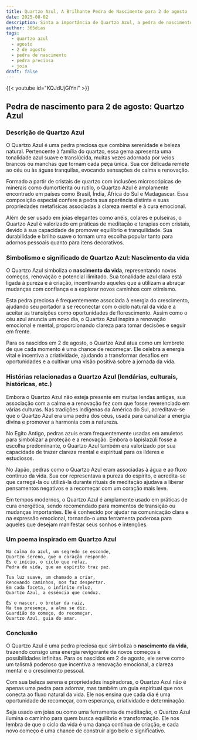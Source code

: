 ```yaml
---
title: Quartzo Azul, A Brilhante Pedra de Nascimento para 2 de agosto
date: 2025-08-02
description: Sinta a importância de Quartzo Azul, a pedra de nascimento de 2 de agosto que simboliza Nascimento da vida. Deixe que sua beleza e significado iluminem seu dia.
author: 365dias
tags:
  - quartzo azul
  - agosto
  - 2 de agosto
  - pedra de nascimento
  - pedra preciosa
  - joia
draft: false
---
```


{{< youtube id="KQJdUjGiYnI" >}}


## Pedra de nascimento para 2 de agosto: Quartzo Azul

### Descrição de Quartzo Azul

O Quartzo Azul é uma pedra preciosa que combina serenidade e beleza natural. Pertencente à família do quartzo, essa gema apresenta uma tonalidade azul suave e translúcida, muitas vezes adornada por veios brancos ou manchas que tornam cada peça única. Sua cor delicada remete ao céu ou às águas tranquilas, evocando sensações de calma e renovação.

Formado a partir de cristais de quartzo com inclusões microscópicas de minerais como dumortierita ou rutilo, o Quartzo Azul é amplamente encontrado em países como Brasil, Índia, África do Sul e Madagascar. Essa composição especial confere à pedra sua aparência distinta e suas propriedades metafísicas associadas à clareza mental e à cura emocional.

Além de ser usado em joias elegantes como anéis, colares e pulseiras, o Quartzo Azul é valorizado em práticas de meditação e terapias com cristais, devido à sua capacidade de promover equilíbrio e tranquilidade. Sua durabilidade e brilho suave o tornam uma escolha popular tanto para adornos pessoais quanto para itens decorativos.

### Simbolismo e significado de Quartzo Azul: Nascimento da vida

O Quartzo Azul simboliza o **nascimento da vida**, representando novos começos, renovação e potencial ilimitado. Sua tonalidade azul clara está ligada à pureza e à criação, incentivando aqueles que a utilizam a abraçar mudanças com confiança e a explorar novos caminhos com otimismo.

Esta pedra preciosa é frequentemente associada à energia do crescimento, ajudando seu portador a se reconectar com o ciclo natural da vida e a aceitar as transições como oportunidades de florescimento. Assim como o céu azul anuncia um novo dia, o Quartzo Azul inspira a renovação emocional e mental, proporcionando clareza para tomar decisões e seguir em frente.

Para os nascidos em 2 de agosto, o Quartzo Azul atua como um lembrete de que cada momento é uma chance de recomeçar. Ele celebra a energia vital e incentiva a criatividade, ajudando a transformar desafios em oportunidades e a cultivar uma visão positiva sobre a jornada da vida.

### Histórias relacionadas a Quartzo Azul (lendárias, culturais, históricas, etc.)

Embora o Quartzo Azul não esteja presente em muitas lendas antigas, sua associação com a calma e a renovação fez com que fosse reverenciado em várias culturas. Nas tradições indígenas da América do Sul, acreditava-se que o Quartzo Azul era uma pedra dos céus, usada para canalizar a energia divina e promover a harmonia com a natureza.

No Egito Antigo, pedras azuis eram frequentemente usadas em amuletos para simbolizar a proteção e a renovação. Embora o lapislazúli fosse a escolha predominante, o Quartzo Azul também era valorizado por sua capacidade de trazer clareza mental e espiritual para os líderes e estudiosos.

No Japão, pedras como o Quartzo Azul eram associadas à água e ao fluxo contínuo da vida. Sua cor representava a pureza do espírito, e acredita-se que carregá-la ou utilizá-la durante rituais de meditação ajudava a liberar pensamentos negativos e a recomeçar com um coração mais leve.

Em tempos modernos, o Quartzo Azul é amplamente usado em práticas de cura energética, sendo recomendado para momentos de transição ou mudanças importantes. Ele é conhecido por ajudar na comunicação clara e na expressão emocional, tornando-o uma ferramenta poderosa para aqueles que desejam manifestar seus sonhos e intenções.

### Um poema inspirado em Quartzo Azul

```
Na calma do azul, um segredo se esconde,  
Quartzo sereno, que o coração responde.  
És o início, o ciclo que refaz,  
Pedra de vida, que ao espírito traz paz.  

Tua luz suave, um chamado a criar,  
Renovando caminhos, nos faz despertar.  
Em cada faceta, o infinito reluz,  
Quartzo Azul, a essência que conduz.  

És o nascer, o brotar da raiz,  
Na tua presença, a alma se diz.  
Guardião do começo, do recomeçar,  
Quartzo Azul, guia do amar.
```

### Conclusão

O Quartzo Azul é uma pedra preciosa que simboliza o **nascimento da vida**, trazendo consigo uma energia revigorante de novos começos e possibilidades infinitas. Para os nascidos em 2 de agosto, ele serve como um talismã poderoso que incentiva a renovação emocional, a clareza mental e o crescimento pessoal.

Com sua beleza serena e propriedades inspiradoras, o Quartzo Azul não é apenas uma pedra para adornar, mas também um guia espiritual que nos conecta ao fluxo natural da vida. Ele nos ensina que cada dia é uma oportunidade de recomeçar, com esperança, criatividade e determinação.

Seja usado em joias ou como uma ferramenta de meditação, o Quartzo Azul ilumina o caminho para quem busca equilíbrio e transformação. Ele nos lembra de que o ciclo da vida é uma dança contínua de criação, e cada novo começo é uma chance de construir algo belo e significativo.